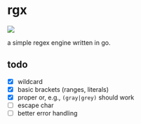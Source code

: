# rgx

![](https://github.com/rhaeguard/rgx/actions/workflows/go.yml/badge.svg)

a simple regex engine written in go.

## todo

- [x] wildcard
- [x] basic brackets (ranges, literals)
- [x] proper or, e.g., `(gray|grey)` should work
- [ ] escape char
- [ ] better error handling
